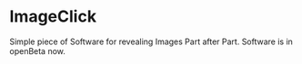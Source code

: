 # ImageClick
Simple piece of Software for revealing Images Part after Part.
Software is in openBeta now.
